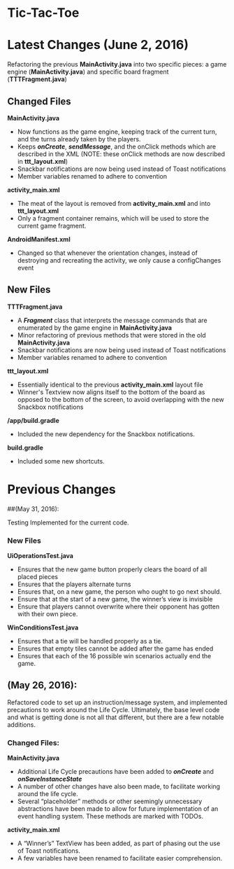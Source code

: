 # Tic-Tac-Toe

# Latest Changes (June 2, 2016)

Refactoring the previous **MainActivity.java** into two specific pieces: a game engine (**MainActivity.java**) and specific board fragment (**TTTFragment.java**)

## Changed Files

**MainActivity.java**
* Now functions as the game engine, keeping track of the current turn, and the turns already taken by the players.
* Keeps ***onCreate***, ***sendMessage***, and the onClick methods which are described in the XML (NOTE: these onClick methods are now described in **ttt_layout.xml**)
* Snackbar notifications are now being used instead of Toast notifications
* Member variables renamed to adhere to convention

**activity_main.xml**
* The meat of the layout is removed from **activity_main.xml** and into **ttt_layout.xml**
* Only a fragment container remains, which will be used to store the current game fragment.

**AndroidManifest.xml**
* Changed so that whenever the orientation changes, instead of destroying and recreating the activity, we only cause a configChanges event

## New Files

**TTTFragment.java**
* A ***Fragment*** class that interprets the message commands that are enumerated by the game engine in **MainActivity.java**
* Minor refactoring of previous methods that were stored in the old **MainActivity.java**
* Snackbar notifications are now being used instead of Toast notifications
* Member variables renamed to adhere to convention

**ttt_layout.xml**
* Essentially identical to the previous **activity_main.xml** layout file
* Winner's Textview now aligns itself to the bottom of the board as opposed to the bottom of the screen, to avoid overlapping with the new Snackbox notifications

**/app/build.gradle**
* Included the new dependency for the Snackbox notifications.

**build.gradle**
* Included some new shortcuts.


# Previous Changes

##(May 31, 2016):

Testing Implemented for the current code.

### New Files

**UiOperationsTest.java **
* Ensures that the new game button properly clears the board of all placed pieces
* Ensures that the players alternate turns
* Ensures that, on a new game, the person who ought to go next should.
* Ensure that at the start of a new game, the winner’s view is invisible
* Ensure that players cannot overwrite where their opponent has gotten with their own piece.

**WinConditionsTest.java**
* Ensures that a tie will be handled properly as a tie.
* Ensures that empty tiles cannot be added after the game has ended
* Ensures that each of the 16 possible win scenarios actually end the game.

## (May 26, 2016):

Refactored code to set up an instruction/message system, and implemented precautions to work around the Life Cycle. Ultimately, the base level code and what is getting done is not all that different, but there are a few notable additions. 

### Changed Files:

**MainActivity.java**
* Additional Life Cycle precautions have been added to ***onCreate*** and ***onSaveInstanceState***
* A number of other changes have also been made, to facilitate working around the life cycle. 
* Several “placeholder” methods or other seemingly unnecessary abstractions have been made to allow for future implementation of an event handling system. These methods are marked with TODOs.

**activity_main.xml**
* A “Winner’s” TextView has been added, as part of phasing out the use of Toast notifications.
* A few variables have been renamed to facilitate easier comprehension.
